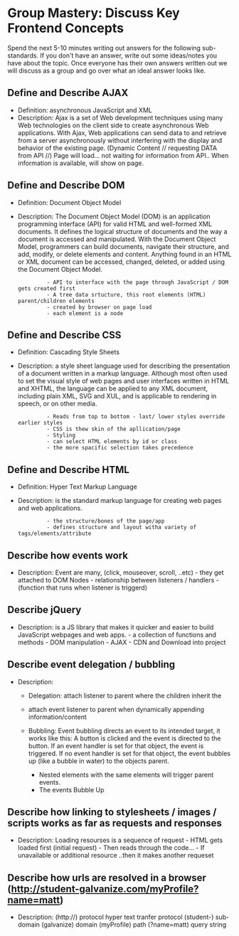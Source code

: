 # Group Mastery: Discuss Key Frontend Concepts

Spend the next 5-10 minutes writing out answers for the following sub-standards. If you don't have an answer, write out some ideas/notes you have about the topic. Once everyone has their own answers written out we will discuss as a group and go over what an ideal answer looks like.

## Define and Describe AJAX
  - Definition: asynchronous JavaScript and XML
  - Description: Ajax is a set of Web development techniques using many Web technologies on the client side to create             asynchronous Web applications. With Ajax, Web applications can send data to and retrieve from a server asynchronously         without interfering with the display and behavior of the existing page. (Dynamic Content // requesting DATA from API //)
    Page will load... not waiting for information from API.. When information is available, will show on page.

## Define and Describe DOM
  - Definition: Document Object Model
  - Description: The Document Object Model (DOM) is an application programming interface (API) for valid HTML and well-formed                  XML documents. It defines the logical structure of documents and the way a document is accessed and                            manipulated. With the Document Object Model, programmers can build documents, navigate their structure, and                    add, modify, or delete elements and content. Anything found in an HTML or XML document can be accessed,                        changed, deleted, or added using the Document Object Model.
 
                 - API to interface with the page through JavaScript / DOM gets created first
                 - A tree data srtucture, this root elements (HTML) parent/children elements
                 - created by browser on page load
                 - each element is a node

## Define and Describe CSS
  - Definition: Cascading Style Sheets
  - Description: a style sheet language used for describing the presentation of a document written in a markup language.                        Although most often used to set the visual style of web pages and user interfaces written in HTML and XHTML,                  the language can be applied to any XML document, including plain XML, SVG and XUL, and is applicable to                        rendering in speech, or on other media.
  
                 - Reads from top to bottom - last/ lower styles override earlier styles
                 - CSS is thew skin of the apllication/page
                 - Styling
                 - can select HTML elements by id or class
                 - the more spacific selection takes precedence

## Define and Describe HTML
  - Definition: Hyper Text Markup Language
  - Description: is the standard markup language for creating web pages and web applications.
  
                 - the structure/bones of the page/app 
                 - defines structure and layout witha variety of tags/elements/attribute

## Describe how events work
  - Description: Event are many, (click, mouseover, scroll, ..etc) 
                  - they get attached to DOM Nodes
                  - relationship between listeners / handlers - (function that runs when listener is triggerd)

## Describe jQuery
  - Description: is a JS library that makes it quicker and easier to build JavaScript webpages and web apps.
                  - a collection of functions and methods
                  - DOM manipulation
                  - AJAX
                  - CDN and Download into project

## Describe event delegation / bubbling
  - Description:
      - Delegation: attach listener to parent where the children inherit the 
       - attach event listener to parent when dynamically appending information/content
      
      - Bubbling: Event bubbling directs an event to its intended target, it works like this: A button is clicked and the             event is directed to the button. If an event handler is set for that object, the event is triggered. If no event               handler is set for that object, the event bubbles up (like a bubble in water) to the objects parent.
          - Nested elements with the same elements will trigger parent events.
          - The events Bubble Up

## Describe how linking to stylesheets / images / scripts works as far as requests and responses
  - Description: Loading resourses is a sequence of request
                 - HTML gets loaded first (initial request)
                 - Then reads through the code... 
                 - If unavailable <link> or additional resource ..then it makes another requeset

## Describe how urls are resolved in a browser (http://student-galvanize.com/myProfile?name=matt)
  - Description: (http://) protocol hyper text tranfer protocol
                 (student-) sub-domain
                 (galvanize) domain
                 (myProfile) path
                 (?name=matt) query string
